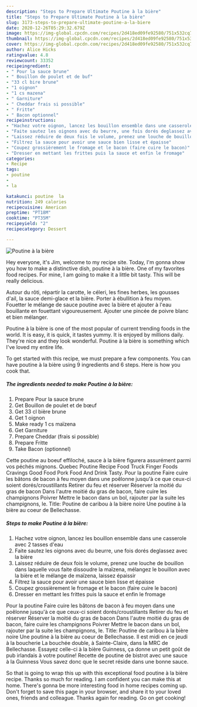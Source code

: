 ```yaml
---
description: "Steps to Prepare Ultimate Poutine à la bière"
title: "Steps to Prepare Ultimate Poutine à la bière"
slug: 3173-steps-to-prepare-ultimate-poutine-a-la-biere
date: 2020-12-26T05:29:32.679Z
image: https://img-global.cpcdn.com/recipes/2d418ed09fe92580/751x532cq70/poutine-a-la-biere-photo-principale-de-la-recette.jpg
thumbnail: https://img-global.cpcdn.com/recipes/2d418ed09fe92580/751x532cq70/poutine-a-la-biere-photo-principale-de-la-recette.jpg
cover: https://img-global.cpcdn.com/recipes/2d418ed09fe92580/751x532cq70/poutine-a-la-biere-photo-principale-de-la-recette.jpg
author: Alice Hicks
ratingvalue: 4.8
reviewcount: 33352
recipeingredient:
- " Pour la sauce brune"
- " Bouillon de poulet et de buf"
- "33 cl bire brune"
- "1 oignon"
- "1 cs mazena"
- " Garniture"
- " Cheddar frais si possible"
- " Fritte"
- " Bacon optionnel"
recipeinstructions:
- "Hachez votre oignon, lancez les bouillon ensemble dans une casserole avec 2 tasses d&#39;eau"
- "Faite sautez les oignons avec du beurre, une fois dorés deglassez avec la bière"
- "Laissez réduire de deux fois le volume, prenez une louche de bouillon dans laquelle vous faite dissoudre la maïzena, mélangez le bouillon avec la bière et le mélange de maïzena, laissez épaissir"
- "Filtrez la sauce pour avoir une sauce bien lisse et épaisse"
- "Coupez grossièrement le fromage et le bacon (faire cuire le bacon)"
- "Dresser en mettant les frittes puis la sauce et enfin le fromage"
categories:
- Recipe
tags:
- poutine
- 
- la

katakunci: poutine  la 
nutrition: 249 calories
recipecuisine: American
preptime: "PT18M"
cooktime: "PT35M"
recipeyield: "2"
recipecategory: Dessert

---
```



![Poutine à la bière](https://img-global.cpcdn.com/recipes/2d418ed09fe92580/751x532cq70/poutine-a-la-biere-photo-principale-de-la-recette.jpg)

Hey everyone, it's Jim, welcome to my recipe site. Today, I'm gonna show you how to make a distinctive dish, poutine à la bière. One of my favorites food recipes. For mine, I am going to make it a little bit tasty. This will be really delicious.

Autour du rôti, répartir la carotte, le céleri, les fines herbes, les gousses d&#39;ail, la sauce demi-glace et la bière. Porter à ébullition à feu moyen. Fouetter le mélange de sauce poutine avec la bière et ajouter à l&#39;eau bouillante en fouettant vigoureusement. Ajouter une pincée de poivre blanc et bien mélanger.

Poutine à la bière is one of the most popular of current trending foods in the world. It is easy, it is quick, it tastes yummy. It is enjoyed by millions daily. They're nice and they look wonderful. Poutine à la bière is something which I've loved my entire life.


To get started with this recipe, we must prepare a few components. You can have poutine à la bière using 9 ingredients and 6 steps. Here is how you cook that.

<!--inarticleads1-->

##### The ingredients needed to make Poutine à la bière:

1. Prepare  Pour la sauce brune
1. Get  Bouillon de poulet et de bœuf
1. Get 33 cl bière brune
1. Get 1 oignon
1. Make ready 1 cs maïzena
1. Get  Garniture
1. Prepare  Cheddar (frais si possible)
1. Prepare  Fritte
1. Take  Bacon (optionnel)


Cette poutine au boeuf effiloché, sauce à la bière figurera assurément parmi vos péchés mignons. Quebec Poutine Recipe Food Truck Finger Foods Cravings Good Food Pork Food And Drink Tasty. Pour la poutine Faire cuire les bâtons de bacon à feu moyen dans une poêlonne jusqu&#39;à ce que ceux-ci soient dorés/croustillants Retirer du feu et réserver Réserver la moitié du gras de bacon Dans l&#39;autre moitié du gras de bacon, faire cuire les champignons Poivrer Mettre le bacon dans un bol, rajouter par la suite les champignons, le. Title: Poutine de caribou à la bière noire Une poutine à la bière au coeur de Bellechasse. 

<!--inarticleads2-->

##### Steps to make Poutine à la bière:

1. Hachez votre oignon, lancez les bouillon ensemble dans une casserole avec 2 tasses d&#39;eau
1. Faite sautez les oignons avec du beurre, une fois dorés deglassez avec la bière
1. Laissez réduire de deux fois le volume, prenez une louche de bouillon dans laquelle vous faite dissoudre la maïzena, mélangez le bouillon avec la bière et le mélange de maïzena, laissez épaissir
1. Filtrez la sauce pour avoir une sauce bien lisse et épaisse
1. Coupez grossièrement le fromage et le bacon (faire cuire le bacon)
1. Dresser en mettant les frittes puis la sauce et enfin le fromage


Pour la poutine Faire cuire les bâtons de bacon à feu moyen dans une poêlonne jusqu&#39;à ce que ceux-ci soient dorés/croustillants Retirer du feu et réserver Réserver la moitié du gras de bacon Dans l&#39;autre moitié du gras de bacon, faire cuire les champignons Poivrer Mettre le bacon dans un bol, rajouter par la suite les champignons, le. Title: Poutine de caribou à la bière noire Une poutine à la bière au coeur de Bellechasse. Il est midi en ce jeudi à la boucherie La bouchée double, à Sainte-Claire, dans la MRC de Bellechasse. Essayez celle-ci à la bière Guinness, ça donne un petit goût de pub irlandais à votre poutine! Recette de poutine de bistrot avec une sauce à la Guinness Vous savez donc que le secret réside dans une bonne sauce. 

So that is going to wrap this up with this exceptional food poutine à la bière recipe. Thanks so much for reading. I am confident you can make this at home. There's gonna be more interesting food in home recipes coming up. Don't forget to save this page in your browser, and share it to your loved ones, friends and colleague. Thanks again for reading. Go on get cooking!

